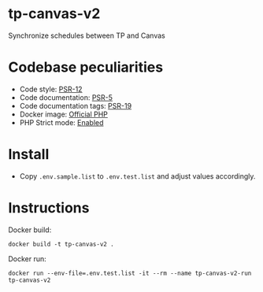 # tp-canvas-v2

Synchronize schedules between TP and Canvas

# Codebase peculiarities

* Code style: [PSR-12](https://www.php-fig.org/psr/psr-12/)
* Code documentation: [PSR-5](https://github.com/php-fig/fig-standards/blob/master/proposed/phpdoc.md)
* Code documentation tags: [PSR-19](https://github.com/php-fig/fig-standards/blob/master/proposed/phpdoc-tags.md)
* Docker image: [Official PHP](https://hub.docker.com/_/php/)
* PHP Strict mode: [Enabled](https://www.php.net/manual/en/functions.arguments.php#functions.arguments.type-declaration.strict)

# Install

* Copy `.env.sample.list` to `.env.test.list` and adjust values accordingly.

# Instructions

Docker build:
```
docker build -t tp-canvas-v2 .
```

Docker run:
```
docker run --env-file=.env.test.list -it --rm --name tp-canvas-v2-run tp-canvas-v2
```
